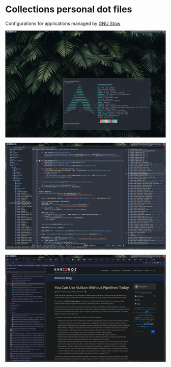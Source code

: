 # Collections personal dot files

Configurations for applications managed by [GNU Stow](https://www.gnu.org/software/stow/)

![](screenshot-1.png)

![](screenshot-2.png)

![](screenshot-3.png)
